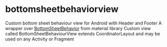 # bottomsheetbehaviorview
Custom bottom sheet behaviour view for Android with Header and Footer
A wrapper over [BottomSheetBehavior](https://developer.android.com/reference/com/google/android/material/bottomsheet/BottomSheetBehavior) from material library
Custom view called BottomSheetBehaviourView extends CoordinatorLayout and may be used on any Activity or Fragment 
